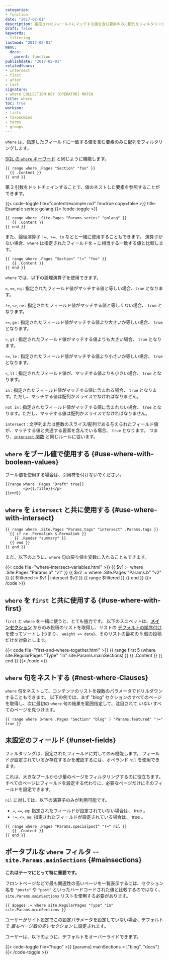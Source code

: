```yaml
---
categories:
- function
date: "2017-02-01"
description: 指定されたフィールドにマッチする値を含む要素のみに配列をフィルタリングします。
draft: false
keywords:
- filtering
lastmod: "2017-02-01"
menu:
  docs:
    parent: function
publishdate: "2017-02-01"
relatedfuncs:
- intersect
- first
- after
- last
signature:
- where COLLECTION KEY [OPERATOR] MATCH
title: where
toc: true
workson:
- lists
- taxonomies
- terms
- groups
---
```


`where` は、指定したフィールドに一致する値を含む要素のみに配列をフィルタリングします。

[SQL の `where` キーワード][wherekeyword] と同じように機能します。

```go-html-template
{{ range where .Pages "Section" "foo" }}
  {{ .Content }}
{{ end }}
```

第 2 引数をドットチェインすることで、値のネストした要素を参照することができます。

{{< code-toggle file="content/example.md" fm=true copy=false >}}
title: Example
series: golang
{{< /code-toggle >}}

```go-html-template
{{ range where .Site.Pages "Params.series" "golang" }}
   {{ .Content }}
{{ end }}
```

また、論理演算子 `!=`、`>=`、`in` などと一緒に使用することもできます。 演算子がない場合、`where` は指定されたフィールドを `=` に相当する一致する値と比較します。

```go-html-template
{{ range where .Pages "Section" "!=" "foo" }}
   {{ .Content }}
{{ end }}
```

`where` では、以下の論理演算子を使用できます。

`=`, `==`, `eq`
: 指定されたフィールド値がマッチする値と等しい場合、`true` となります。

`!=`, `<>`, `ne`
: 指定されたフィールド値がマッチする値と等しくない場合、 `true` となります。

`>=`, `ge`
: 指定されたフィールド値がマッチする値より大きいか等しい場合、 `true` となります。

`>`, `gt`
: 指定されたフィールド値がマッチする値よりも大きい場合、 `true` となります。

`<=`, `le`
: 指定されたフィールド値がマッチする値より小さいか等しい場合、 `true` となります。

`<`, `lt`
: 指定されたフィールド値が、マッチする値よりも小さい場合、 `true` となります。

`in`
: 指定されたフィールド値がマッチする値に含まれる場合、 `true` となります。ただし、マッチする値は配列かスライスでなければなりません。

`not in`
: 指定されたフィールド値がマッチする値に含まれない場合、 `true` となります。ただし、マッチする値は配列かスライスでなければなりません。

`intersect`
: 文字列または整数のスライス/配列である与えられたフィールド値が、マッチする値と共通する要素を含んでいる場合、 `true` となります。 つまり、[`intersect` 関数][intersect] と同じルールに従います。

## `where` をブール値で使用する {#use-where-with-boolean-values}

ブール値を使用する場合は、引用符を付けないでください。

```go-html-template
{{range where .Pages "Draft" true}}
        <p>{{.Title}}</p>
{{end}}
```


## `where` を `intersect` と共に使用する {#use-where-with-intersect}

```go-html-template
{{ range where .Site.Pages "Params.tags" "intersect" .Params.tags }}
  {{ if ne .Permalink $.Permalink }}
    {{ .Render "summary" }}
  {{ end }}
{{ end }}
```

また、以下のように、`where` 句の戻り値を変数に入れることもできます。

{{< code file="where-intersect-variables.html" >}}
{{ $v1 := where .Site.Pages "Params.a" "v1" }}
{{ $v2 := where .Site.Pages "Params.b" "v2" }}
{{ $filtered := $v1 | intersect $v2 }}
{{ range $filtered }}
{{ end }}
{{< /code >}}

## `where` を `first` と共に使用する {#use-where-with-first}

`first` と `where` を一緒に使うと、とても強力です。 以下のスニペットは、[**メインセクション**](#mainsections) からのみ投稿のリストを取得し、リストの [デフォルトの順序付け](/templates/lists/) を使ってソートし (つまり、 `weight => date`)、そのリストの最初の 5 個の投稿だけを対象とします。

{{< code file="first-and-where-together.html" >}}
{{ range first 5 (where site.RegularPages "Type" "in" site.Params.mainSections) }}
   {{ .Content }}
{{ end }}
{{< /code >}}

## `where` 句をネストする {#nest-where-Clauses}

`where` 句をネストして、コンテンツのリストを複数のパラメータでドリルダウンすることもできます。 以下の例では、まず "blog" セクションのすべてのページを取得し、次に最初の `where` 句の結果を範囲指定して、注目されて *いない* すべてのページを見つけます。

```go-html-template
{{ range where (where .Pages "Section" "blog" ) "Params.featured" "!=" true }}
```

## 未設定のフィールド {#unset-fields}

フィルタリングは、設定されたフィールドに対してのみ機能します。 フィールドが設定されているか存在するかを確認するには、オペランド `nil` を使用できます。

これは、大きなプールから少量のページをフィルタリングするのに役立ちます。 すべてのページにフィールドを設定する代わりに、必要なページだけにそのフィールドを設定できます。

`nil` に対しては、以下の演算子のみが利用可能です。

* `=`, `==`, `eq`: 指定されたフィールドが設定されていない場合は、 true 。
* `!=`, `<>`, `ne`: 指定されたフィールドが設定されている場合は、 true 。

```go-html-template
{{ range where .Pages "Params.specialpost" "!=" nil }}
   {{ .Content }}
{{ end }}
```

## ポータブルな `where` フィルタ -- `site.Params.mainSections` {#mainsections}

**これはテーマにとって特に重要です。**

フロントページなどで最も関連性の高いページを一覧表示するには、セクション名を `"posts"` や `"post"` といったハードコードされた値と比較するのではなく、 `site.Params.mainSections` リストを使用する必要があります。

```go-html-template
{{ $pages := where site.RegularPages "Type" "in" site.Params.mainSections }}
```

ユーザーがサイト設定でこの設定パラメータを設定していない場合、デフォルトで *最もページ数の多いセクション* に設定されます。

ユーザーは、以下のように、デフォルトをオーバーライドできます。

{{< code-toggle file="hugo" >}}
[params]
  mainSections = ["blog", "docs"]
{{< /code-toggle >}}

[intersect]: /function/intersect/
[wherekeyword]: https://www.techonthenet.com/sql/where.php
